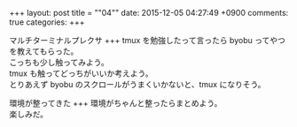 +++
layout: post
title = ""04""
date: 2015-12-05 04:27:49 +0900
comments: true
categories: 
+++

マルチターミナルプレクサ
+++
tmux を勉強したって言ったら byobu ってやつを教えてもらった。  
こっちも少し触ってみよう。  
tmux も触ってどっちがいいか考えよう。  
とりあえず byobu のスクロールがうまくいかないと、tmux になりそう。

環境が整ってきた
+++
環境がちゃんと整ったらまとめよう。  
楽しみだ。
